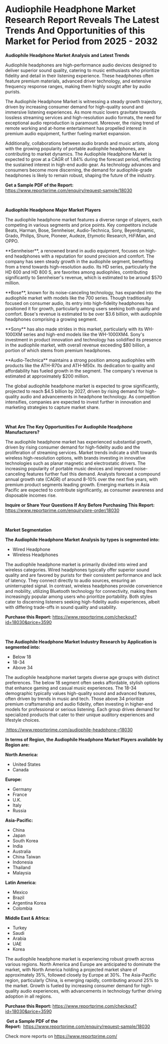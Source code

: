 <p><h1>Audiophile Headphone Market Research Report Reveals The Latest Trends And Opportunities of this Market for Period from 2025 - 2032</h1></p><p><strong>Audiophile Headphone Market Analysis and Latest Trends</strong></p>
<p><p>Audiophile headphones are high-performance audio devices designed to deliver superior sound quality, catering to music enthusiasts who prioritize fidelity and detail in their listening experience. These headphones often feature premium materials, advanced driver technology, and extensive frequency response ranges, making them highly sought after by audio purists.</p><p>The Audiophile Headphone Market is witnessing a steady growth trajectory, driven by increasing consumer demand for high-quality sound and immersive listening experiences. As more music lovers gravitate towards lossless streaming services and high-resolution audio formats, the need for exceptional audio reproduction is paramount. Moreover, the rising trend of remote working and at-home entertainment has propelled interest in premium audio equipment, further fueling market expansion.</p><p>Additionally, collaborations between audio brands and music artists, along with the growing popularity of portable audiophile headphones, are contributing to market dynamics. The Audiophile Headphone Market is expected to grow at a CAGR of 1.84% during the forecast period, reflecting the sustained interest in high-end audio gear. As technology advances and consumers become more discerning, the demand for audiophile-grade headphones is likely to remain robust, shaping the future of the industry.</p></p>
<p><strong>Get a Sample PDF of the Report:&nbsp;</strong> <a href="https://www.reportprime.com/enquiry/request-sample/18030?utm_campaign=3544&utm_medium=2&utm_source=Github&utm_content=ia&utm_term=18032025&utm_id=audiophile-headphone">https://www.reportprime.com/enquiry/request-sample/18030</a></p>
<p>&nbsp;</p>
<p><strong>Audiophile Headphone Major Market Players</strong></p>
<p><p>The audiophile headphone market features a diverse range of players, each competing in various segments and price points. Key competitors include Beats, Harman, Bose, Sennheiser, Audio-Technica, Sony, Beyerdynamic, Grado, Philips, Shure, Pioneer, Audeze, Etymotic Research, HiFiMan, and OPPO.</p><p>**Sennheiser**, a renowned brand in audio equipment, focuses on high-end headphones with a reputation for sound precision and comfort. The company has seen steady growth in the audiophile segment, benefiting from a trend towards high-resolution audio. Its HD series, particularly the HD 600 and HD 800 S, are favorites among audiophiles, contributing significantly to Sennheiser's revenue, which is estimated to be around $570 million.</p><p>**Bose**, known for its noise-canceling technology, has expanded into the audiophile market with models like the 700 series. Though traditionally focused on consumer audio, its entry into high-fidelity headphones has positioned it for growth, particularly among users seeking both quality and comfort. Bose's revenue is estimated to be over $3.6 billion, with audiophile headphones comprising a growing segment.</p><p>**Sony** has also made strides in this market, particularly with its WH-1000XM series and high-end models like the WH-1000XM4. Sony's investment in product innovation and technology has solidified its presence in the audiophile market, with overall revenue exceeding $80 billion, a portion of which stems from premium headphones.</p><p>**Audio-Technica** maintains a strong position among audiophiles with products like the ATH-R70x and ATH-M50x. Its dedication to quality and affordability has fueled growth in the segment. The company's revenue is estimated at approximately $200 million.</p><p>The global audiophile headphone market is expected to grow significantly, projected to reach $4.5 billion by 2027, driven by rising demand for high-quality audio and advancements in headphone technology. As competition intensifies, companies are expected to invest further in innovation and marketing strategies to capture market share.</p></p>
<p>&nbsp;</p>
<p><strong>What Are The Key Opportunities For Audiophile Headphone Manufacturers?</strong></p>
<p><p>The audiophile headphone market has experienced substantial growth, driven by rising consumer demand for high-fidelity audio and the proliferation of streaming services. Market trends indicate a shift towards wireless high-resolution options, with brands investing in innovative technologies such as planar magnetic and electrostatic drivers. The increasing popularity of portable music devices and improved noise-canceling features further fuel this demand. Analysts forecast a compound annual growth rate (CAGR) of around 8-10% over the next five years, with premium product segments leading growth. Emerging markets in Asia Pacific are expected to contribute significantly, as consumer awareness and disposable incomes rise.</p></p>
<p><strong>Inquire or Share Your Questions If Any Before Purchasing This Report:</strong> <a href="https://www.reportprime.com/enquiry/pre-order/18030?utm_campaign=3544&utm_medium=2&utm_source=Github&utm_content=ia&utm_term=18032025&utm_id=audiophile-headphone">https://www.reportprime.com/enquiry/pre-order/18030</a></p>
<p>&nbsp;</p>
<p><strong>Market Segmentation</strong></p>
<p><strong>The Audiophile Headphone Market Analysis by types is segmented into:</strong></p>
<p><ul><li>Wired Headphone</li><li>Wireless Headphones</li></ul></p>
<p><p>The audiophile headphone market is primarily divided into wired and wireless categories. Wired headphones typically offer superior sound quality and are favored by purists for their consistent performance and lack of latency. They connect directly to audio sources, ensuring an uninterrupted signal. In contrast, wireless headphones provide convenience and mobility, utilizing Bluetooth technology for connectivity, making them increasingly popular among users who prioritize portability. Both styles cater to discerning listeners seeking high-fidelity audio experiences, albeit with differing trade-offs in sound quality and usability.</p></p>
<p><strong>Purchase this Report:&nbsp;</strong><a href="https://www.reportprime.com/checkout?id=18030&price=3590&utm_campaign=3544&utm_medium=2&utm_source=Github&utm_content=ia&utm_term=18032025&utm_id=audiophile-headphone">https://www.reportprime.com/checkout?id=18030&price=3590</a></p>
<p>&nbsp;</p>
<p><strong>The Audiophile Headphone Market Industry Research by Application is segmented into:</strong></p>
<p><ul><li>Below 18</li><li>18-34</li><li>Above 34</li></ul></p>
<p><p>The audiophile headphone market targets diverse age groups with distinct preferences. The below 18 segment often seeks affordable, stylish options that enhance gaming and casual music experiences. The 18-34 demographic typically values high-quality sound and advanced features, often driven by trends in music and tech. Those above 34 prioritize premium craftsmanship and audio fidelity, often investing in higher-end models for professional or serious listening. Each group drives demand for specialized products that cater to their unique auditory experiences and lifestyle choices.</p></p>
<p><a href="https://www.reportprime.com/audiophile-headphone-r18030?utm_campaign=3544&utm_medium=2&utm_source=Github&utm_content=ia&utm_term=18032025&utm_id=audiophile-headphone">&nbsp;https://www.reportprime.com/audiophile-headphone-r18030</a></p>
<p><strong>In terms of Region, the Audiophile Headphone Market Players available by Region are:</strong></p>
<p>
    <p> <strong> North America: </strong>
        <ul>
            <li>United States</li>
            <li>Canada</li>
        </ul>
        </p> 
    <p> <strong> Europe: </strong>
        <ul>
            <li>Germany</li>
            <li>France</li>
            <li>U.K.</li>
            <li>Italy</li>
            <li>Russia</li>
        </ul>
        </p> 
    <p> <strong> Asia-Pacific: </strong>
        <ul>
            <li>China</li>
            <li>Japan</li>
            <li>South Korea</li>
            <li>India</li>
            <li>Australia</li>
            <li>China Taiwan</li>
            <li>Indonesia</li>
            <li>Thailand</li>
            <li>Malaysia</li>
        </ul>
        </p> 
    <p> <strong> Latin America: </strong>
        <ul>
            <li>Mexico</li>
            <li>Brazil</li>
            <li>Argentina Korea</li>
            <li>Colombia</li>
        </ul>
        </p> 
    <p> <strong> Middle East & Africa: </strong>
        <ul>
            <li>Turkey</li>
            <li>Saudi</li>
            <li>Arabia</li>
            <li>UAE</li>
            <li>Korea</li>
        </ul>
    </p>
    </p>
<p><p>The audiophile headphone market is experiencing robust growth across various regions. North America and Europe are anticipated to dominate the market, with North America holding a projected market share of approximately 35%, followed closely by Europe at 30%. The Asia-Pacific region, particularly China, is emerging rapidly, contributing around 25% to the market. Growth is fueled by increasing consumer demand for high-quality audio experiences, with advancements in technology further driving adoption in all regions.</p></p>
<p><strong>Purchase this Report: </strong><a href="https://www.reportprime.com/checkout?id=18030&price=3590&utm_campaign=3544&utm_medium=2&utm_source=Github&utm_content=ia&utm_term=18032025&utm_id=audiophile-headphone">https://www.reportprime.com/checkout?id=18030&price=3590</a></p>
<p>&nbsp;<strong>Get a Sample PDF of the Report:&nbsp;&nbsp;</strong><a href="https://www.reportprime.com/enquiry/request-sample/18030?utm_campaign=3544&utm_medium=2&utm_source=Github&utm_content=ia&utm_term=18032025&utm_id=audiophile-headphone">https://www.reportprime.com/enquiry/request-sample/18030</a></p>
<p><strong></strong></p>
<p>Check more reports on <a href="https://www.reportprime.com/?utm_campaign=3544&utm_medium=2&utm_source=Github&utm_content=ia&utm_term=18032025&utm_id=audiophile-headphone">https://www.reportprime.com/</a></p>